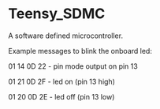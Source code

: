 # Teensy_SDMC
A software defined microcontroller.


Example messages to blink the onboard led:

01 14 0D 22 - pin mode output on pin 13

01 21 0D 2F - led on (pin 13 high)

01 20 0D 2E - led off (pin 13 low)
